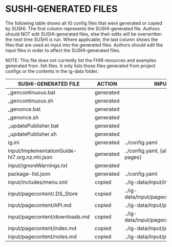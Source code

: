 # SUSHI-GENERATED FILES #

The following table shows all IG config files that were generated or copied by SUSHI.  The first column
represents the SUSHI-generated file. Authors should NOT edit SUSHI-generated files, else their edits will
be overwritten the next time SUSHI is run. Where applicable, the last column shows the files that are used
as input into the generated files. Authors should edit the input files in order to affect the SUSHI-generated
files.

NOTE: This file does not currently list the FHIR resources and examples generated from .fsh files. It only
lists those files generated from project configs or the contents in the ig-data folder.

| SUSHI-GENERATED FILE                          | ACTION    | INPUT FILE(S)                                   |
| --------------------------------------------- | --------- | ----------------------------------------------- |
| _gencontinuous.bat                            | generated |                                                 |
| _gencontinuous.sh                             | generated |                                                 |
| _genonce.bat                                  | generated |                                                 |
| _genonce.sh                                   | generated |                                                 |
| _updatePublisher.bat                          | generated |                                                 |
| _updatePublisher.sh                           | generated |                                                 |
| ig.ini                                        | generated | ../config.yaml                                  |
| input/ImplementationGuide-hl7.org.nz.nhi.json | generated | ../config.yaml, {all input resources and pages} |
| input/ignoreWarnings.txt                      | generated |                                                 |
| package-list.json                             | generated | ../config.yaml                                  |
| input/includes/menu.xml                       | copied    | ../ig-data/input/includes/menu.xml              |
| input/pagecontent/.DS_Store                   | copied    | ../ig-data/input/pagecontent/.DS_Store          |
| input/pagecontent/API.md                      | copied    | ../ig-data/input/pagecontent/API.md             |
| input/pagecontent/downloads.md                | copied    | ../ig-data/input/pagecontent/downloads.md       |
| input/pagecontent/index.md                    | copied    | ../ig-data/input/pagecontent/index.md           |
| input/pagecontent/notes.md                    | copied    | ../ig-data/input/pagecontent/notes.md           |